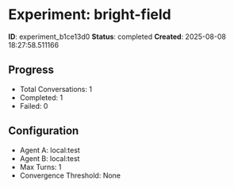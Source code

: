 # Experiment: bright-field

**ID**: experiment_b1ce13d0
**Status**: completed
**Created**: 2025-08-08 18:27:58.511166

## Progress

- Total Conversations: 1
- Completed: 1
- Failed: 0

## Configuration

- Agent A: local:test
- Agent B: local:test
- Max Turns: 1
- Convergence Threshold: None
